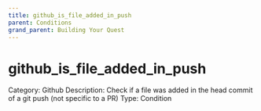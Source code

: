 ```yaml
---
title: github_is_file_added_in_push
parent: Conditions
grand_parent: Building Your Quest
---
```


# github_is_file_added_in_push

Category: Github
Description: Check if a file was added in the head commit of a git push (not specific to a PR)
Type: Condition